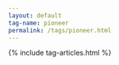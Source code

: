 ```yaml
---
layout: default
tag-name: pioneer
permalink: /tags/pioneer.html
---
```


{% include tag-articles.html %}
